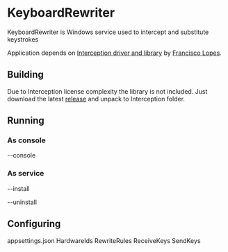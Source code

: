 # KeyboardRewriter

KeyboardRewriter is Windows service used to intercept and substitute keystrokes

Application depends on [Interception driver and library](https://github.com/oblitum/Interception) by [Francisco Lopes](mailto:francisco@oblita.com).

## Building

Due to Interception license complexity the library is not included.
Just download the latest [release](https://github.com/oblitum/Interception/releases) and unpack to Interception folder.

## Running
### As console
--console
### As service
--install

--uninstall
## Configuring
appsettings.json
  HardwareIds
  RewriteRules
    ReceiveKeys
    SendKeys
